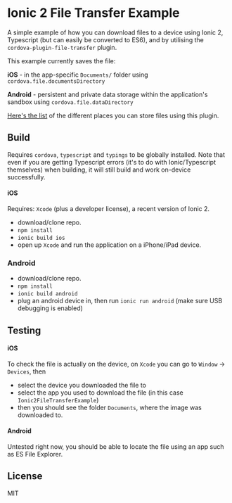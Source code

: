# Ionic 2 File Transfer Example

A simple example of how you can download files to a device using Ionic 2, Typescript (but can easily be converted to ES6), and by utilising the `cordova-plugin-file-transfer` plugin.

This example currently saves the file:

**iOS** - in the app-specific `Documents/` folder using `cordova.file.documentsDirectory`

**Android** - persistent and private data storage within the application's sandbox using `cordova.file.dataDirectory`

[Here's the list](https://github.com/apache/cordova-plugin-file#where-to-store-files) of the different places you can store files using this plugin.
 
## Build

Requires `cordova`, `typescript` and `typings` to be globally installed. Note that even if you are getting Typescript errors (it's to do with Ionic/Typescript themselves) when building, it will still build and work on-device successfully.

#### iOS

Requires: `Xcode` (plus a developer license), a recent version of Ionic 2.

* download/clone repo.
* `npm install`
* `ionic build ios`
* open up `Xcode` and run the application on a iPhone/iPad device.

### Android

* download/clone repo.
* `npm install`
* `ionic build android`
* plug an android device in, then run `ionic run android` (make sure USB debugging is enabled)

## Testing

#### iOS

To check the file is actually on the device, on `Xcode` you can go to `Window` -> `Devices`, then
 
* select the device you downloaded the file to
* select the app you used to download the file (in this case `Ionic2FileTransferExample`)
* then you should see the folder `Documents`, where the image was downloaded to.

#### Android

Untested right now, you should be able to locate the file using an app such as ES File Explorer.

## License

MIT
